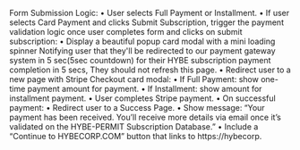 
Form Submission Logic:
•	User selects Full Payment or Installment.
•	If user selects Card Payment and clicks Submit Subscription, trigger the payment validation logic once user completes form and clicks on submit subscription:
•	Display a beautiful popup card modal with a mini loading spinner Notifying user that they'll be redirected to our payment gateway system in 5 sec(5sec countdown) for their HYBE subscription payment completion in 5 secs, They should not refresh this page.
•	Redirect user to a new page with Stripe Checkout card modal:
•	If Full Payment: show one-time payment amount for payment.
•	If Installment: show amount for installment payment.
•	User completes Stripe payment.
•	On successful payment:
•	Redirect user to a Success Page.
•	Show message:
“Your payment has been received. You’ll receive more details via email once it’s validated on the HYBE-PERMIT Subscription Database.”
•	Include a “Continue to HYBECORP.COM” button that links to https://hybecorp.